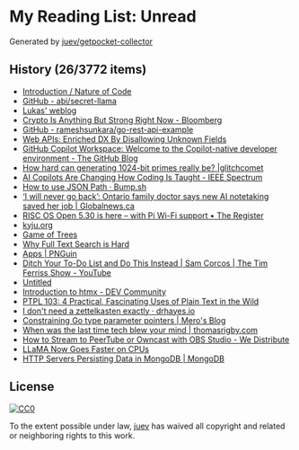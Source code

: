 # My Reading List: Unread

Generated by [juev/getpocket-collector](https://github.com/juev/getpocket-collector)

## History (26/3772 items)

- [Introduction / Nature of Code](https://natureofcode.com/introduction/)
- [GitHub - abi/secret-llama](https://github.com/abi/secret-llama)
- [Lukas' weblog](https://lukas-prokop.at/articles/2024-05-03-filepath-join-behavior)
- [Crypto Is Anything But Strong Right Now - Bloomberg](https://www.bloomberg.com/news/features/2024-05-02/crypto-is-anything-but-strong-right-now)
- [GitHub - rameshsunkara/go-rest-api-example](https://github.com/rameshsunkara/go-rest-api-example)
- [Web APIs: Enriched DX By Disallowing Unknown Fields](https://brandur.org/disallow-unknown-fields)
- [GitHub Copilot Workspace: Welcome to the Copilot-native developer environment - The GitHub Blog](https://github.blog/2024-04-29-github-copilot-workspace/)
- [How hard can generating 1024-bit primes really be? |glitchcomet](https://glitchcomet.com/articles/1024-bit-primes/)
- [AI Copilots Are Changing How Coding Is Taught - IEEE Spectrum](https://spectrum.ieee.org/ai-coding)
- [How to use JSON Path · Bump.sh](https://bump.sh/blog/how-to-use-json-path)
- [‘I will never go back’: Ontario family doctor says new AI notetaking saved her job | Globalnews.ca](https://globalnews.ca/news/10463535/ontario-family-doctor-artificial-intelligence-notes/)
- [RISC OS Open 5.30 is here – with Pi Wi-Fi support • The Register](https://www.theregister.com/2024/05/02/rool_530_is_here)
- [kyju.org](https://kyju.org/blog/piccolo-a-stackless-lua-interpreter/)
- [Game of Trees](https://gameoftrees.org/index.html)
- [Why Full Text Search is Hard](https://transactional.blog/blog/2023-why-full-text-search-is-hard)
- [Apps | PNGuin](https://www.pnguin.app/)
- [Ditch Your To-Do List and Do This Instead | Sam Corcos | The Tim Ferriss Show - YouTube](https://www.youtube.com/watch?v=UneF4tCVHFk)
- [Untitled](https://vitalik.eth.limo/general/2020/07/20/homomorphic.html)
- [Introduction to htmx - DEV Community](https://dev.to/jankaritech/introduction-to-htmx-3c7c)
- [PTPL 103: 4 Practical, Fascinating Uses of Plain Text in the Wild](https://blog.plaintextpaperless.com/p/ptpl-103-4-practical-ways-to-use-plain-text)
- [I don't need a zettelkasten exactly · drhayes.io](https://drhayes.io/blog/i-dont-need-a-zettelkasten-exactly)
- [Constraining Go type parameter pointers | Mero's Blog](https://blog.merovius.de/posts/2024-05-06-pointer-constraints/)
- [When was the last time tech blew your mind | thomasrigby.com](https://thomasrigby.com/posts/when-was-the-last-time-tech-blew-your-mind/)
- [How to Stream to PeerTube or Owncast with OBS Studio - We Distribute](https://wedistribute.org/2024/05/streaming-obs-studio/)
- [LLaMA Now Goes Faster on CPUs](https://justine.lol/matmul)
- [HTTP Servers Persisting Data in MongoDB | MongoDB](https://www.mongodb.com/developer/languages/go/http-server-persist-data/)

## License

[![CC0](https://mirrors.creativecommons.org/presskit/buttons/88x31/svg/cc-zero.svg)](https://creativecommons.org/publicdomain/zero/1.0/)

To the extent possible under law, [juev](https://github.com/juev) has waived all copyright and related or neighboring rights to this work.
